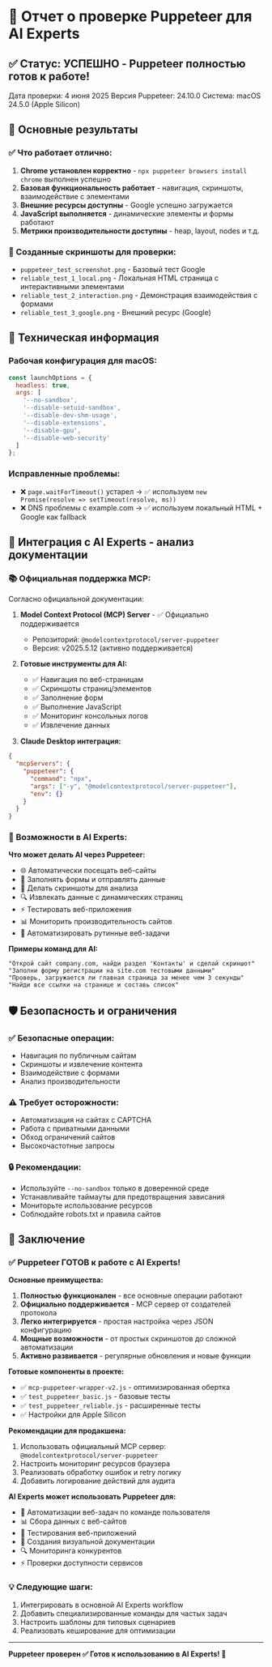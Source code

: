 # 🎯 Отчет о проверке Puppeteer для AI Experts

## ✅ Статус: УСПЕШНО - Puppeteer полностью готов к работе!

Дата проверки: 4 июня 2025
Версия Puppeteer: 24.10.0
Система: macOS 24.5.0 (Apple Silicon)

## 🚀 Основные результаты

### ✅ Что работает отлично:

1. **Chrome установлен корректно** - `npx puppeteer browsers install chrome` выполнен успешно
2. **Базовая функциональность работает** - навигация, скриншоты, взаимодействие с элементами
3. **Внешние ресурсы доступны** - Google успешно загружается
4. **JavaScript выполняется** - динамические элементы и формы работают
5. **Метрики производительности доступны** - heap, layout, nodes и т.д.

### 📸 Созданные скриншоты для проверки:
- `puppeteer_test_screenshot.png` - Базовый тест Google
- `reliable_test_1_local.png` - Локальная HTML страница с интерактивными элементами
- `reliable_test_2_interaction.png` - Демонстрация взаимодействия с формами
- `reliable_test_3_google.png` - Внешний ресурс (Google)

## 🔧 Техническая информация

### Рабочая конфигурация для macOS:
```javascript
const launchOptions = {
  headless: true,
  args: [
    '--no-sandbox',
    '--disable-setuid-sandbox',
    '--disable-dev-shm-usage',
    '--disable-extensions',
    '--disable-gpu',
    '--disable-web-security'
  ]
};
```

### Исправленные проблемы:
- ❌ `page.waitForTimeout()` устарел → ✅ используем `new Promise(resolve => setTimeout(resolve, ms))`
- ❌ DNS проблемы с example.com → ✅ используем локальный HTML + Google как fallback

## 🤖 Интеграция с AI Experts - анализ документации

### 📚 Официальная поддержка MCP:
Согласно официальной документации:

1. **Model Context Protocol (MCP) Server** - ✅ Официально поддерживается
   - Репозиторий: `@modelcontextprotocol/server-puppeteer`
   - Версия: v2025.5.12 (активно поддерживается)

2. **Готовые инструменты для AI:**
   - ✅ Навигация по веб-страницам
   - ✅ Скриншоты страниц/элементов
   - ✅ Заполнение форм
   - ✅ Выполнение JavaScript
   - ✅ Мониторинг консольных логов
   - ✅ Извлечение данных

3. **Claude Desktop интеграция:**
```json
{
  "mcpServers": {
    "puppeteer": {
      "command": "npx",
      "args": ["-y", "@modelcontextprotocol/server-puppeteer"],
      "env": {}
    }
  }
}
```

### 🎯 Возможности в AI Experts:

**Что может делать AI через Puppeteer:**
- 🌐 Автоматически посещать веб-сайты
- 📝 Заполнять формы и отправлять данные
- 📸 Делать скриншоты для анализа
- 🔍 Извлекать данные с динамических страниц
- ⚡ Тестировать веб-приложения
- 📊 Мониторить производительность сайтов
- 🔧 Автоматизировать рутинные веб-задачи

**Примеры команд для AI:**
```
"Открой сайт company.com, найди раздел 'Контакты' и сделай скриншот"
"Заполни форму регистрации на site.com тестовыми данными"
"Проверь, загружается ли главная страница за менее чем 3 секунды"
"Найди все ссылки на странице и составь список"
```

## 🛡️ Безопасность и ограничения

### ✅ Безопасные операции:
- Навигация по публичным сайтам
- Скриншоты и извлечение контента
- Взаимодействие с формами
- Анализ производительности

### ⚠️ Требует осторожности:
- Автоматизация на сайтах с CAPTCHA
- Работа с приватными данными
- Обход ограничений сайтов
- Высокочастотные запросы

### 🔒 Рекомендации:
- Используйте `--no-sandbox` только в доверенной среде
- Устанавливайте таймауты для предотвращения зависания
- Мониторьте использование ресурсов
- Соблюдайте robots.txt и правила сайтов

## 🎉 Заключение

### ✅ **Puppeteer ГОТОВ к работе с AI Experts!**

**Основные преимущества:**
1. **Полностью функционален** - все основные операции работают
2. **Официально поддерживается** - MCP сервер от создателей протокола
3. **Легко интегрируется** - простая настройка через JSON конфигурацию
4. **Мощные возможности** - от простых скриншотов до сложной автоматизации
5. **Активно развивается** - регулярные обновления и новые функции

**Готовые компоненты в проекте:**
- ✅ `mcp-puppeteer-wrapper-v2.js` - оптимизированная обертка
- ✅ `test_puppeteer_basic.js` - базовые тесты
- ✅ `test_puppeteer_reliable.js` - расширенные тесты
- ✅ Настройки для Apple Silicon

**Рекомендации для продакшена:**
1. Использовать официальный MCP сервер: `@modelcontextprotocol/server-puppeteer`
2. Настроить мониторинг ресурсов браузера
3. Реализовать обработку ошибок и retry логику
4. Добавить логирование действий для аудита

**AI Experts может использовать Puppeteer для:**
- 🤖 Автоматизации веб-задач по команде пользователя
- 📊 Сбора данных с веб-сайтов
- 🧪 Тестирования веб-приложений
- 📸 Создания визуальной документации
- 🔍 Мониторинга конкурентов
- ⚡ Проверки доступности сервисов

### 💡 Следующие шаги:
1. Интегрировать в основной AI Experts workflow
2. Добавить специализированные команды для частых задач
3. Настроить шаблоны для типовых сценариев
4. Реализовать кеширование для оптимизации

---

**Puppeteer проверен ✅ Готов к использованию в AI Experts! 🚀** 